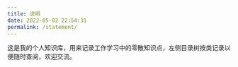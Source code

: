 ```yaml
---
title: 说明
date: 2022-05-02 22:54:31
permalink: /statement/
---
```


这是我的个人知识库，用来记录工作学习中的零散知识点，左侧目录树按类记录以便随时查阅，欢迎交流。
